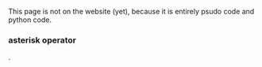 This page is not on the website (yet), because it is entirely psudo code and python code.

### asterisk operator
.
